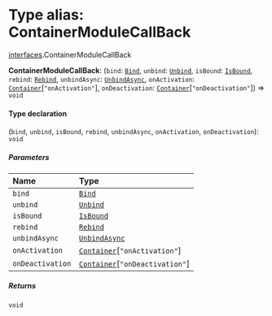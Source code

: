# Type alias: ContainerModuleCallBack

[interfaces](/en/auto-docs/fixed-layout-editor/modules/interfaces.md).ContainerModuleCallBack

**ContainerModuleCallBack**: (`bind`: [`Bind`](/en/auto-docs/fixed-layout-editor/types/interfaces.Bind.md), `unbind`: [`Unbind`](/en/auto-docs/fixed-layout-editor/types/interfaces.Unbind.md), `isBound`: [`IsBound`](/en/auto-docs/fixed-layout-editor/types/interfaces.IsBound.md), `rebind`: [`Rebind`](/en/auto-docs/fixed-layout-editor/types/interfaces.Rebind.md), `unbindAsync`: [`UnbindAsync`](/en/auto-docs/fixed-layout-editor/types/interfaces.UnbindAsync.md), `onActivation`: [`Container`](/en/auto-docs/fixed-layout-editor/interfaces/interfaces.Container.md)\[`"onActivation"`], `onDeactivation`: [`Container`](/en/auto-docs/fixed-layout-editor/interfaces/interfaces.Container.md)\[`"onDeactivation"`]) => `void`

#### Type declaration

(`bind`, `unbind`, `isBound`, `rebind`, `unbindAsync`, `onActivation`, `onDeactivation`): `void`

##### Parameters

| Name | Type |
| :------ | :------ |
| `bind` | [`Bind`](/en/auto-docs/fixed-layout-editor/types/interfaces.Bind.md) |
| `unbind` | [`Unbind`](/en/auto-docs/fixed-layout-editor/types/interfaces.Unbind.md) |
| `isBound` | [`IsBound`](/en/auto-docs/fixed-layout-editor/types/interfaces.IsBound.md) |
| `rebind` | [`Rebind`](/en/auto-docs/fixed-layout-editor/types/interfaces.Rebind.md) |
| `unbindAsync` | [`UnbindAsync`](/en/auto-docs/fixed-layout-editor/types/interfaces.UnbindAsync.md) |
| `onActivation` | [`Container`](/en/auto-docs/fixed-layout-editor/interfaces/interfaces.Container.md)\[`"onActivation"`] |
| `onDeactivation` | [`Container`](/en/auto-docs/fixed-layout-editor/interfaces/interfaces.Container.md)\[`"onDeactivation"`] |

##### Returns

`void`
